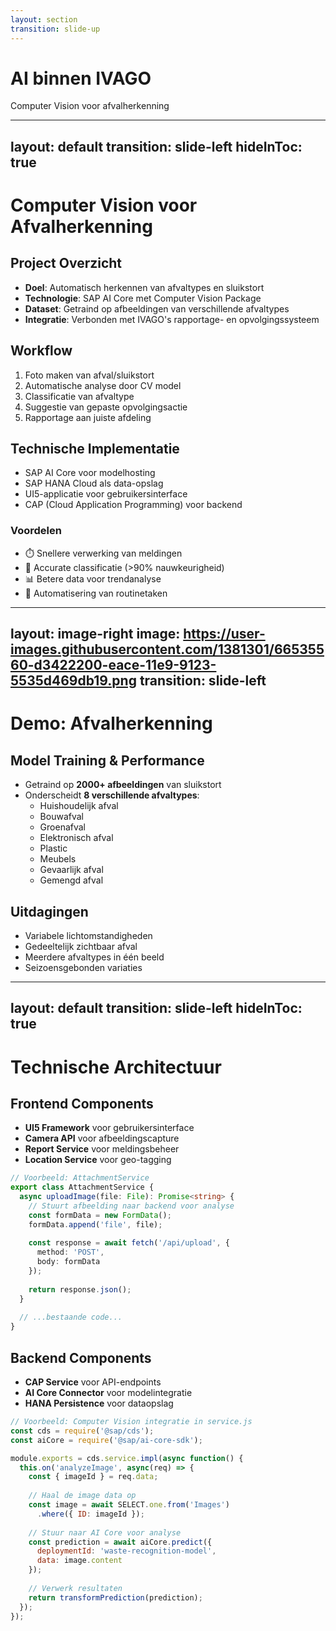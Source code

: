 ```yaml
---
layout: section
transition: slide-up
---
```


# AI binnen IVAGO

<div class="flex justify-center">
  <div class="text-center max-w-2xl">
    <p class="text-xl mt-4 opacity-80">
      Computer Vision voor afvalherkenning
    </p>
  </div>
</div>

<!-- 
  Darko
-->

---
layout: default
transition: slide-left
hideInToc: true
---

<!-- TODO: Info verdelen want het is te veel op een slide -->
<!-- TODO: Stijl aanpassen zodat het bij de rest hoort -->
<!-- TODO: Info op de slide aanpassen -->

# Computer Vision voor Afvalherkenning

<div class="grid grid-cols-2 gap-6">
<div>

## Project Overzicht
- **Doel**: Automatisch herkennen van afvaltypes en sluikstort
- **Technologie**: SAP AI Core met Computer Vision Package
- **Dataset**: Getraind op afbeeldingen van verschillende afvaltypes
- **Integratie**: Verbonden met IVAGO's rapportage- en opvolgingssysteem

## Workflow
1. Foto maken van afval/sluikstort
2. Automatische analyse door CV model
3. Classificatie van afvaltype
4. Suggestie van gepaste opvolgingsactie
5. Rapportage aan juiste afdeling

</div>
<div>

## Technische Implementatie
- SAP AI Core voor modelhosting
- SAP HANA Cloud als data-opslag
- UI5-applicatie voor gebruikersinterface
- CAP (Cloud Application Programming) voor backend

<div class="bg-gradient-to-br from-[#5A32C8] to-[#9F89D7] p-4 rounded-lg text-white mt-4">
  <h3 class="text-lg mb-2">Voordelen</h3>
  <ul class="space-y-1 opacity-90">
    <li>⏱️ Snellere verwerking van meldingen</li>
    <li>🎯 Accurate classificatie (>90% nauwkeurigheid)</li>
    <li>📊 Betere data voor trendanalyse</li>
    <li>🔄 Automatisering van routinetaken</li>
  </ul>
</div>

</div>
</div>

---
layout: image-right
image: https://user-images.githubusercontent.com/1381301/66535560-d3422200-eace-11e9-9123-5535d469db19.png
transition: slide-left
---

<!-- TODO: Info aanpassen -->

# Demo: Afvalherkenning

## Model Training & Performance

- Getraind op **2000+ afbeeldingen** van sluikstort
- Onderscheidt **8 verschillende afvaltypes**:
  - Huishoudelijk afval
  - Bouwafval
  - Groenafval
  - Elektronisch afval
  - Plastic
  - Meubels
  - Gevaarlijk afval
  - Gemengd afval

## Uitdagingen
- Variabele lichtomstandigheden
- Gedeeltelijk zichtbaar afval
- Meerdere afvaltypes in één beeld
- Seizoensgebonden variaties

---
layout: default
transition: slide-left
hideInToc: true
---

<!-- TODO: Info aanpassen -->
<!-- TODO: Info verdelen want het is te veel op een slide -->

# Technische Architectuur

<div class="grid grid-cols-2 gap-6">
<div>

## Frontend Components
- **UI5 Framework** voor gebruikersinterface
- **Camera API** voor afbeeldingscapture
- **Report Service** voor meldingsbeheer
- **Location Service** voor geo-tagging

```typescript
// Voorbeeld: AttachmentService
export class AttachmentService {
  async uploadImage(file: File): Promise<string> {
    // Stuurt afbeelding naar backend voor analyse
    const formData = new FormData();
    formData.append('file', file);
    
    const response = await fetch('/api/upload', {
      method: 'POST',
      body: formData
    });
    
    return response.json();
  }
  
  // ...bestaande code...
}
```

</div>
<div>

## Backend Components
- **CAP Service** voor API-endpoints
- **AI Core Connector** voor modelintegratie
- **HANA Persistence** voor dataopslag

```javascript
// Voorbeeld: Computer Vision integratie in service.js
const cds = require('@sap/cds');
const aiCore = require('@sap/ai-core-sdk');

module.exports = cds.service.impl(async function() {
  this.on('analyzeImage', async(req) => {
    const { imageId } = req.data;
    
    // Haal de image data op
    const image = await SELECT.one.from('Images')
      .where({ ID: imageId });
    
    // Stuur naar AI Core voor analyse
    const prediction = await aiCore.predict({
      deploymentId: 'waste-recognition-model',
      data: image.content
    });
    
    // Verwerk resultaten
    return transformPrediction(prediction);
  });
});
```

</div>
</div>